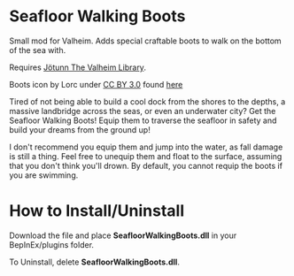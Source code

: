 # Seafloor Walking Boots
Small mod for Valheim. Adds special craftable boots to walk on the bottom of the sea with.

Requires [Jötunn The Valheim Library](https://www.nexusmods.com/valheim/mods/1138).

Boots icon by Lorc under [CC BY 3.0](https://creativecommons.org/licenses/by/3.0/) found [here](https://game-icons.net/1x1/lorc/boots.html)


Tired of not being able to build a cool dock from the shores to the depths, a massive landbridge across the seas, or even an underwater city? Get the Seafloor Walking Boots! Equip them to traverse the seafloor in safety and build your dreams from the ground up!

I don't recommend you equip them and jump into the water, as fall damage is still a thing. Feel free to unequip them and float to the surface, assuming that you don't think you'll drown. By default, you cannot requip the boots if you are swimming.

# How to Install/Uninstall
Download the file and place __SeafloorWalkingBoots.dll__ in your BepInEx/plugins folder.

To Uninstall, delete __SeafloorWalkingBoots.dll__.
